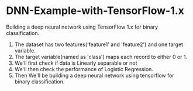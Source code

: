 # DNN-Example-with-TensorFlow-1.x
Building a deep neural network using TensorFlow 1.x for binary classification.

1. The dataset has two features('feature1' and 'feature2') and one target variable.
2. The target variable(named as 'class') maps each record to either 0 or 1.
3. We'll first check if data is Linearly separable or not
4. We'll then check the performance of Logistic Regression.
5. Then We'll be building a deep neural network using tensorflow for binary classification.
